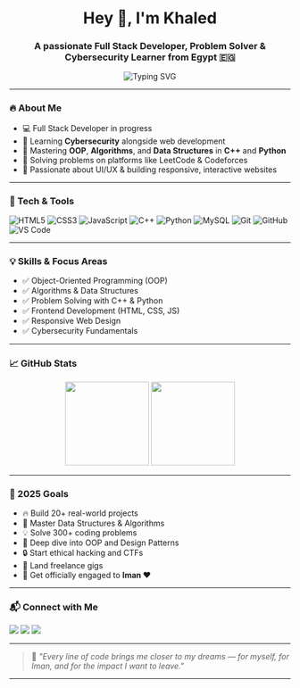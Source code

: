 <h1 align="center">Hey 👋, I'm Khaled</h1>
<h3 align="center">A passionate Full Stack Developer, Problem Solver & Cybersecurity Learner from Egypt 🇪🇬</h3>

<p align="center">
  <img src="https://readme-typing-svg.herokuapp.com?font=Fira+Code&weight=600&size=22&pause=1000&color=36BCF7&center=true&vCenter=true&width=480&lines=I+build+cool+websites+%F0%9F%8C%90;I+solve+problems+with+code+%F0%9F%92%BB;Learning+Cybersecurity+%F0%9F%94%91+and+Python+%F0%9F%90%8D;Mastering+OOP+and+Algorithms+%F0%9F%A7%90" alt="Typing SVG" />
</p>

---

### 🔥 About Me

- 💻 Full Stack Developer in progress  
- 🔐 Learning **Cybersecurity** alongside web development  
- 🧠 Mastering **OOP**, **Algorithms**, and **Data Structures** in **C++** and **Python**  
- 🤖 Solving problems on platforms like LeetCode & Codeforces  
- 🎨 Passionate about UI/UX & building responsive, interactive websites  
 

---

### 🧰 Tech & Tools

![HTML5](https://img.shields.io/badge/-HTML5-E34F26?logo=html5&logoColor=fff&style=for-the-badge)
![CSS3](https://img.shields.io/badge/-CSS3-1572B6?logo=css3&logoColor=fff&style=for-the-badge)
![JavaScript](https://img.shields.io/badge/-JavaScript-F7DF1E?logo=javascript&logoColor=000&style=for-the-badge)
![C++](https://img.shields.io/badge/-C++-00599C?logo=c%2B%2B&logoColor=fff&style=for-the-badge)
![Python](https://img.shields.io/badge/-Python-3776AB?logo=python&logoColor=fff&style=for-the-badge)
![MySQL](https://img.shields.io/badge/-MySQL-4479A1?logo=mysql&logoColor=fff&style=for-the-badge)
![Git](https://img.shields.io/badge/-Git-F05032?logo=git&logoColor=fff&style=for-the-badge)
![GitHub](https://img.shields.io/badge/-GitHub-181717?logo=github&logoColor=fff&style=for-the-badge)
![VS Code](https://img.shields.io/badge/-VSCode-007ACC?logo=visual-studio-code&logoColor=fff&style=for-the-badge)

---

### 💡 Skills & Focus Areas

- ✅ Object-Oriented Programming (OOP)
- ✅ Algorithms & Data Structures
- ✅ Problem Solving with C++ & Python
- ✅ Frontend Development (HTML, CSS, JS)
- ✅ Responsive Web Design
- ✅ Cybersecurity Fundamentals

---

### 📈 GitHub Stats

<p align="center">
  <img src="https://github-readme-stats.vercel.app/api?username=elfahl52&show_icons=true&theme=radical&hide=stars" height="150"/>
  <img src="https://github-readme-streak-stats.herokuapp.com?user=elfahl52&theme=radical&date_format=M%20j%5B%2C%20Y%5D" height="150"/>
</p>

---

### 🎯 2025 Goals

- 🔥 Build 20+ real-world projects  
- 📘 Master Data Structures & Algorithms  
- 💡 Solve 300+ coding problems  
- 🧠 Deep dive into OOP and Design Patterns  
- 🔒 Start ethical hacking and CTFs  
- 💼 Land freelance gigs  
- 💍 Get officially engaged to **Iman ❤️**

---

### 📬 Connect with Me

<p>
  <a href="mailto:youremail@example.com"><img src="https://img.shields.io/badge/-Email-D14836?style=for-the-badge&logo=gmail&logoColor=white"/></a>
  <a href="https://linkedin.com/in/yourlinkedin"><img src="https://img.shields.io/badge/-LinkedIn-0077B5?style=for-the-badge&logo=linkedin&logoColor=white"/></a>
  <a href="https://wa.me/20xxxxxxxxxx"><img src="https://img.shields.io/badge/-WhatsApp-25D366?style=for-the-badge&logo=whatsapp&logoColor=white"/></a>
</p>

---

> 💬 *"Every line of code brings me closer to my dreams — for myself, for Iman, and for the impact I want to leave."*

---

